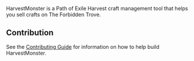 HarvestMonster is a Path of Exile Harvest craft management tool that helps you sell crafts on The Forbidden Trove.

## Contribution

See the [Contributing Guide](CONTRIBUTING.md) for information on how to help build HarvestMonster.
